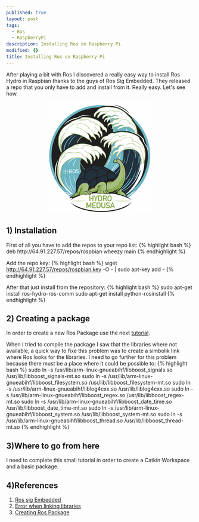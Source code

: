 ```yaml
---
published: true
layout: post
tags: 
  - Ros
  - RaspberryPi
description: Installing Ros on Raspberry Pi
modified: {}
title: Installing Ros on Raspberry Pi
---
```




After playing a bit with Ros I discovered a really easy way to install Ros Hydro in Raspbian thanks to the guys of Ros Sig Embedded. They released a repo that you only have to add and install from it. Really easy. Let's see how.

<center> <img src="/images/rosHydro.png" alt="rosHydro" width="280" height="300" /></a></center>
<!--more-->

<h2>1) Installation</h2>
First of all you have to add the repos to your repo list:
{% highlight bash %}
deb http://64.91.227.57/repos/rospbian wheezy main
{% endhighlight %}

Add the repo key:
{% highlight bash %}
wget http://64.91.227.57/repos/rospbian.key -O - | sudo apt-key add -
{% endhighlight %}

After that just install from the repository:
{% highlight bash %}
sudo apt-get install ros-hydro-ros-comm
sudo apt-get install python-rosinstall
{% endhighlight %}

<h2>2) Creating a package</h2>
In order to create a new Ros Package use the next <a href="http://wiki.ros.org/catkin/Tutorials" target="_blank">tutorial</a>.

When I tried to compile the package I saw that the libraries where not available, a quick way to fixe this problem was to create a simbolik link where Ros looks for the libraries. I need to go further for this problem because there must be a place where it could be possible to:
{% highlight bash %}
sudo ln -s /usr/lib/arm-linux-gnueabihf/libboost_signals.so /usr/lib/libboost_signals-mt.so
sudo ln -s /usr/lib/arm-linux-gnueabihf/libboost_filesystem.so /usr/lib/libboost_filesystem-mt.so
sudo ln -s /usr/lib/arm-linux-gnueabihf/liblog4cxx.so  /usr/lib/liblog4cxx.so
sudo ln -s /usr/lib/arm-linux-gnueabihf/libboost_regex.so /usr/lib/libboost_regex-mt.so
sudo ln -s /usr/lib/arm-linux-gnueabihf/libboost_date_time.so /usr/lib/libboost_date_time-mt.so
sudo ln -s /usr/lib/arm-linux-gnueabihf/libboost_system.so /usr/lib/libboost_system-mt.so
sudo ln -s /usr/lib/arm-linux-gnueabihf/libboost_thread.so /usr/lib/libboost_thread-mt.so
{% endhighlight %}

<h2>3)Where to go from here</h2>
I need to complete this small tutorial in order to create a Catkin Workspace and a basic package.
<h2>4)References</h2>

1. <a title="Ros sig Embedded" href="http://wiki.ros.org/sig/Embedded" target="_blank">Ros sig Embedded</a>
2. <a title="Error when linking libraries" href="http://answers.ros.org/question/9338/cannot-find-libraries-when-linking/" target="_blank">Error when linking libraries</a>
3. <a title="Creating Ros Package" href="http://wiki.ros.org/catkin/Tutorials/CreatingPackage" target="_blank">Creating Ros Package</a>
